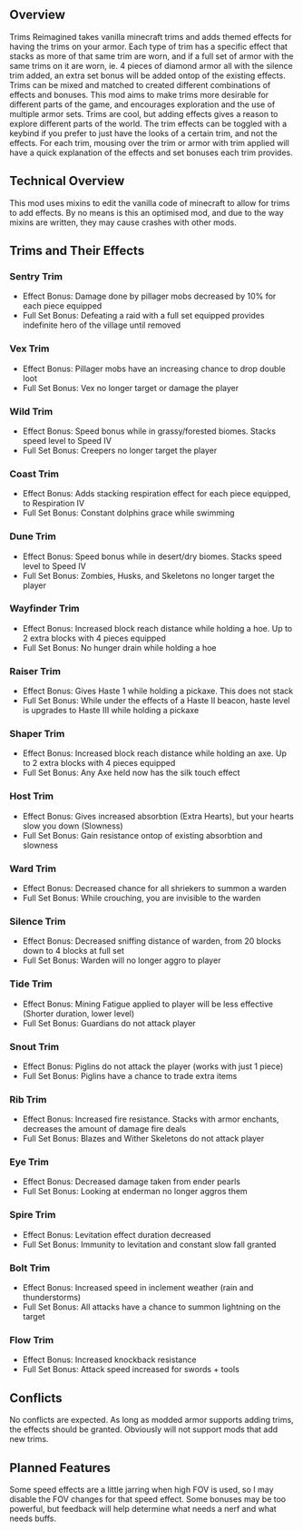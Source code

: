 ## Overview
Trims Reimagined takes vanilla minecraft trims and adds themed effects for having the trims on your armor. Each type of trim has a specific effect that stacks as more of that same trim are worn, and if a full set of armor with the same trims on it are worn, ie. 4 pieces of diamond armor all with the silence trim added, an extra set bonus will be added ontop of the existing effects. Trims can be mixed and matched to created different combinations of effects and bonuses.
This mod aims to make trims more desirable for different parts of the game, and encourages exploration and the use of multiple armor sets. Trims are cool, but adding effects gives a reason to explore different parts of the world.
The trim effects can be toggled with a keybind if you prefer to just have the looks of a certain trim, and not the effects.
For each trim, mousing over the trim or armor with trim applied will have a quick explanation of the effects and set bonuses each trim provides.

## Technical Overview
This mod uses mixins to edit the vanilla code of minecraft to allow for trims to add effects.
By no means is this an optimised mod, and due to the way mixins are written, they may cause crashes with other mods.


## Trims and Their Effects
### Sentry Trim
- Effect Bonus: Damage done by pillager mobs decreased by 10% for each piece equipped
- Full Set Bonus: Defeating a raid with a full set equipped provides indefinite hero of the village until removed

### Vex Trim
- Effect Bonus: Pillager mobs have an increasing chance to drop double loot
- Full Set Bonus: Vex no longer target or damage the player

### Wild Trim
- Effect Bonus: Speed bonus while in grassy/forested biomes. Stacks speed level to Speed IV
- Full Set Bonus: Creepers no longer target the player

### Coast Trim
- Effect Bonus: Adds stacking respiration effect for each piece equipped, to Respiration IV
- Full Set Bonus: Constant dolphins grace while swimming

### Dune Trim
- Effect Bonus: Speed bonus while in desert/dry biomes. Stacks speed level to Speed IV
- Full Set Bonus: Zombies, Husks, and Skeletons no longer target the player

### Wayfinder Trim
- Effect Bonus: Increased block reach distance while holding a hoe. Up to 2 extra blocks with 4 pieces equipped
- Full Set Bonus: No hunger drain while holding a hoe

### Raiser Trim
- Effect Bonus: Gives Haste 1 while holding a pickaxe. This does not stack
- Full Set Bonus: While under the effects of a Haste II beacon, haste level is upgrades to Haste III while holding a pickaxe

### Shaper Trim
- Effect Bonus: Increased block reach distance while holding an axe. Up to 2 extra blocks with 4 pieces equipped
- Full Set Bonus: Any Axe held now has the silk touch effect

### Host Trim
- Effect Bonus: Gives increased absorbtion (Extra Hearts), but your hearts slow you down (Slowness)
- Full Set Bonus: Gain resistance ontop of existing absorbtion and slowness

### Ward Trim
- Effect Bonus: Decreased chance for all shriekers to summon a warden
- Full Set Bonus: While crouching, you are invisible to the warden

### Silence Trim
- Effect Bonus: Decreased sniffing distance of warden, from 20 blocks down to 4 blocks at full set
- Full Set Bonus: Warden will no longer aggro to player

### Tide Trim
- Effect Bonus: Mining Fatigue applied to player will be less effective (Shorter duration, lower level)
- Full Set Bonus: Guardians do not attack player

### Snout Trim
- Effect Bonus: Piglins do not attack the player (works with just 1 piece)
- Full Set Bonus: Piglins have a chance to trade extra items

### Rib Trim
- Effect Bonus: Increased fire resistance. Stacks with armor enchants, decreases the amount of damage fire deals
- Full Set Bonus: Blazes and Wither Skeletons do not attack player

### Eye Trim
- Effect Bonus: Decreased damage taken from ender pearls
- Full Set Bonus: Looking at enderman no longer aggros them

### Spire Trim
- Effect Bonus: Levitation effect duration decreased
- Full Set Bonus: Immunity to levitation and constant slow fall granted

### Bolt Trim
- Effect Bonus: Increased speed in inclement weather (rain and thunderstorms)
- Full Set Bonus: All attacks have a chance to summon lightning on the target

### Flow Trim
- Effect Bonus: Increased knockback resistance
- Full Set Bonus: Attack speed increased for swords + tools

## Conflicts
No conflicts are expected. As long as modded armor supports adding trims, the effects should be granted. Obviously will not support mods that add new trims.

## Planned Features
Some speed effects are a little jarring when high FOV is used, so I may disable the FOV changes for that speed effect.
Some bonuses may be too powerful, but feedback will help determine what needs a nerf and what needs buffs.